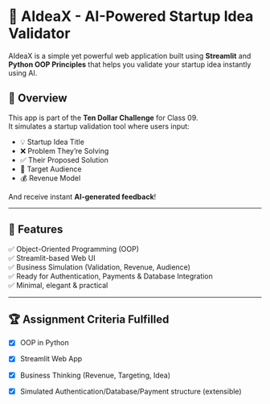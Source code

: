 # 🤖 AIdeaX - AI-Powered Startup Idea Validator

AIdeaX is a simple yet powerful web application built using **Streamlit** and **Python OOP Principles** that helps you validate your startup idea instantly using AI.

## 🚀 Overview

This app is part of the **Ten Dollar Challenge** for Class 09.  
It simulates a startup validation tool where users input:

- 💡 Startup Idea Title  
- ❌ Problem They’re Solving  
- ✅ Their Proposed Solution  
- 🎯 Target Audience  
- 💰 Revenue Model

And receive instant **AI-generated feedback**!

---

## 🧠 Features

✅ Object-Oriented Programming (OOP)  
✅ Streamlit-based Web UI  
✅ Business Simulation (Validation, Revenue, Audience)  
✅ Ready for Authentication, Payments & Database Integration  
✅ Minimal, elegant & practical

---

## 🏆 Assignment Criteria Fulfilled

- [x] OOP in Python  
- [x] Streamlit Web App  
- [x] Business Thinking (Revenue, Targeting, Idea)  
- [x] Simulated Authentication/Database/Payment structure (extensible)

